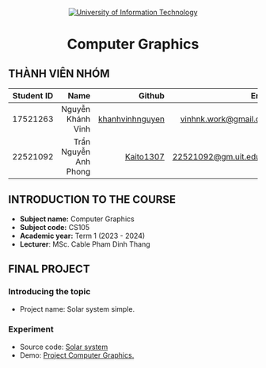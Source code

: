 <!-- Banner -->
<p align="center">
  <a href="https://www.uit.edu.vn/" title="University of Information Technology" style="border: none;">
    <img src="https://i.imgur.com/WmMnSRt.png" alt="University of Information Technology">
  </a>
</p>

<h1 align="center"><b>Computer Graphics</b></h>

## THÀNH VIÊN NHÓM
| Student ID    | Name                   | Github                                                  | Email                   |
|:-------------:| ----------------------:|--------------------------------------------------------:|-------------------------:
| 17521263      | Nguyễn Khánh Vinh      |[khanhvinhnguyen](https://github.com/khanhvinhnguyen)    |vinhnk.work@gmail.com    |
| 22521092      | Trần Nguyễn Anh Phong  |[Kaito1307](https://github.com/Kaito1307)                |22521092@gm.uit.edu.vn   |

## INTRODUCTION TO THE COURSE
* **Subject name:** Computer Graphics
* **Subject code:** CS105
* **Academic year:** Term 1 (2023 - 2024)
* **Lecturer**: MSc. Cable Pham Dinh Thang



## FINAL PROJECT
### Introducing the topic
   - Project name: Solar system simple.
   <!--- - Report file: [Final Report.](Final_Project/Final_Report.pdf) -->
### Experiment
  - Source code: [Solar system](https://github.com/khanhvinhnguyen/CS105-solar-system/)
  - Demo: [Project Computer Graphics.](https://khanhvinhnguyen.github.io/CS105-solar-system/)
  <!---   <p align='center'><img src='https://github.com/trong-khanh-1109/CS105.M11.KHCL/blob/00a69f6b5414f34d20cfa8faff7c28eda363a11e/Image/final_project.png'></p> -->
  
<!-- Footer -->
